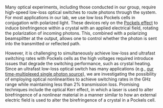 Many optical experiments, including those conducted in our group, require high-speed low-loss optical switches to route photons through the system. For most applications in our lab, we use low loss Pockels cells in conjugation with polarized light. These devices rely on the [Pockels effect](https://en.wikipedia.org/wiki/Pockels_effect) to induce birefringence within a crystal with an applied electrical field, rotating the polarization of incoming photons. This, combined with a polarizing beamspiltter at the output, allows one to control whether the photon is sent into the transmitted or reflected path.
  
However, it is challenging to simultaneously achieve low-loss and ultrafast switching rates with Pockels cells as the high voltages required introduce issues that degrade the switching performance, such as crystal heating. Since an ultrafast low-loss optical switch has many applications (e.g., [our time-multiplexed single photon source](http://research.physics.illinois.edu/QI/Photonics/research/#single-photon-sources)), we are investigating the possibility of employing optical nonlinearities to achieve switching rates in the GHz range while maintaining less than 2% transmission loss. Promising techniques include the optical Kerr effect, in which a laser is used to alter birefringence of a nonlinear material in a manner similar to how an external electric field is used to alter the birefringence of a crystal in a Pockels cell.
